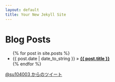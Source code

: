 ```yaml
---
layout: default
title: Your New Jekyll Site
---
```


<div id="home">
  <h1>Blog Posts</h1>
  <ul class="posts">
    {% for post in site.posts %}
	  <li><span>{{ post.date | date_to_string }}</span> &raquo; <a href="{{ post.url }}"><strong>{{ post.title }}</strong></a></li>
    {% endfor %}
  </ul>
  <a class="twitter-timeline" width="100px" href="https://twitter.com/su104003" data-widget-id="407771890686492672">@su104003 からのツイート</a>
  <script>!function(d,s,id){var js,fjs=d.getElementsByTagName(s)[0],p=/^http:/.test(d.location)?'http':'https';if(!d.getElementById(id)){js=d.createElement(s);js.id=id;js.src=p+"://platform.twitter.com/widgets.js";fjs.parentNode.insertBefore(js,fjs);}}(document,"script","twitter-wjs");</script>
</div>
